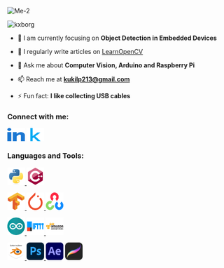 
![Me-2](https://user-images.githubusercontent.com/55614432/192613505-765b2edc-9eb1-42d0-b9e8-c7f5bc5c6c7c.jpg)

<p align="left"> <img src="https://komarev.com/ghpvc/?username=kxborg&label=Profile%20views&color=0e75b6&style=flat" alt="kxborg" /> </p>

- 🌱 I am currently focusing on **Object Detection in Embedded Devices**

- 📝 I regularly write articles on [LearnOpenCV](www.learnopencv.com/author/kukil)

- 💬 Ask me about **Computer Vision, Arduino and Raspberry Pi**

- 📫 Reach me at **kukilp213@gmail.com**

- ⚡ Fun fact: **I like collecting USB cables**

<h3 align="left">Connect with me:</h3>
<p align="left">
<a href="https://www.linkedin.com/in/kukil-kashyap-borgohain/" target="blank"><img align="center" src="https://github.com/kXborg/kXborg/blob/main/icons/linkedin.svg?raw=true" alt="https://www.linkedin.com/in/kukil-kashyap-borgohain/" height="30" width="40" /></a>
<a href="https://kaggle.com/kxborg" target="blank"><img align="center" src="https://github.com/kXborg/kXborg/blob/main/icons/kaggle.svg?raw=true" alt="kaggle" height="30" width="40" /></a>
</p>

<h3 align="left">Languages and Tools:</h3>
<p align="left"> <a href="https://www.python.org" target="_blank" rel="noreferrer"> <img src="https://github.com/kXborg/kXborg/blob/main/icons/python.svg?raw=true" alt="python" width="40" height="40"/> </a> <a href="https://www.w3schools.com/cpp/" target="_blank" rel="noreferrer"> <img src="https://github.com/kXborg/kXborg/blob/main/icons/cpp.svg?raw=true" alt="cplusplus" width="40" height="40"/> </a> 

<a href="https://www.tensorflow.org" target="_blank" rel="noreferrer"> <img src="https://github.com/kXborg/kXborg/blob/main/icons/tensorflow.svg?raw=true" alt="tensorflow" width="40" height="40"/> </a> <a href="https://pytorch.org/" target="_blank" rel="noreferrer"> <img src="https://github.com/kXborg/kXborg/blob/main/icons/pytorch.svg?raw=true" alt="pytorch" width="40" height="40"/> </a> <a href="https://opencv.org/" target="_blank" rel="noreferrer"> <img src="https://github.com/kXborg/kXborg/blob/main/icons/opencv.svg?raw=true" alt="opencv" width="40" height="40"/> </a> 


<a href="https://www.arduino.cc/" target="_blank" rel="noreferrer"> <img src="https://github.com/kXborg/kXborg/blob/main/icons/arduino.svg?raw=true" alt="arduino" width="40" height="40"/> </a> <a href="https://ifttt.com/" target="_blank" rel="noreferrer"> <img src="https://github.com/kXborg/kXborg/blob/main/icons/ifttt.svg?raw=true" alt="ifttt" width="40" height="40"/> </a> <a href="https://aws.amazon.com" target="_blank" rel="noreferrer"> <img src="https://github.com/kXborg/kXborg/blob/main/icons/aws.svg?raw=true" alt="aws" width="40" height="40"/> </a> 

<a href="https://www.blender.org/" target="_blank" rel="noreferrer"> <img src="https://github.com/kXborg/kXborg/blob/main/icons/blender.svg?raw=true" alt="blender" width="40" height="40"/> </a><a href="https://www.photoshop.com/en" target="_blank" rel="noreferrer"> <img src="https://github.com/kXborg/kXborg/blob/main/icons/photoshop.png?raw=true" alt="photoshop" width="40" height="40"/> </a>  <a href="www.adobe.com" target="_blank" rel="nonreferrer"><img src="https://github.com/kXborg/kXborg/blob/main/icons/ae.png?raw=true" alt="blender" width="40" height="40"></a> <a href="www.procreate.com" target="_blank" rel="nonreferrer"><img src="https://github.com/kXborg/kXborg/blob/main/icons/procreate.png?raw=true" alt="procreate" width="40" height="40"></a> </p>

